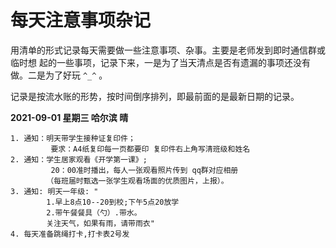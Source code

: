 
# 每天注意事项杂记

用清单的形式记录每天需要做一些注意事项、杂事。主要是老师发到即时通信群或临时想
起的一些事项，记录下来，一是为了当天清点是否有遗漏的事项还没有做。二是为了好玩
`^_^` 。

记录是按流水账的形势，按时间倒序排列，即最前面的是最新日期的记录。

**2021-09-01 星期三  哈尔滨   晴**

```
1. 通知：明天带学生接种证复印件；
         要求：A4纸复印每一页都要印 复印件右上角写清班级和姓名
2. 通知：学生居家观看《开学第一课》;
         20：00准时播出，每人一张观看照片传到 qq群对应相册
        （每班届时甄选一张学生观看场面的优质图片，上报）。
3. 通知: 明天一年级: "
        1.早上8点10--20到校;下午5点20放学
        2.带午餐餐具（勺）.带水。
        关注天气，如果有雨，请带雨衣"
4. 每天准备跳绳打卡,打卡表2号发
```

